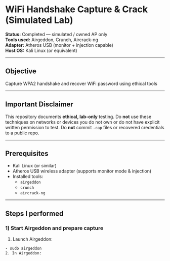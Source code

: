 # WiFi Handshake Capture & Crack (Simulated Lab)

**Status:** Completed — simulated / owned AP only  
**Tools used:** Airgeddon, Crunch, Aircrack-ng  
**Adapter:** Atheros USB (monitor + injection capable)  
**Host OS:** Kali Linux (or equivalent)

---

## Objective
Capture WPA2 handshake and recover WiFi password using ethical tools

---

## Important Disclaimer
This repository documents **ethical, lab-only** testing. Do **not** use these techniques on networks or devices you do not own or do not have explicit written permission to test. Do **not** commit `.cap` files or recovered credentials to a public repo.

---

## Prerequisites
- Kali Linux (or similar)
- Atheros USB wireless adapter (supports monitor mode & injection)
- Installed tools:
  - `airgeddon`
  - `crunch`
  - `aircrack-ng`

---

## Steps I performed 

### 1) Start Airgeddon and prepare capture
1. Launch Airgeddon:
```bash
- sudo airgeddon
2. In Airgeddon:



